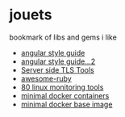 jouets
======

bookmark of libs and gems i like

* [angular style guide](https://github.com/johnpapa/angularjs-styleguide)
* [angular style guide...2](https://github.com/toddmotto/angularjs-styleguide)
* [Server side TLS Tools](http://mozilla.github.io/server-side-tls/ssl-config-generator/)
* [awesome-ruby](https://github.com/markets/awesome-ruby)
* [80 linux monitoring tools](https://blog.serverdensity.com/80-linux-monitoring-tools-know)
* [minimal docker containers](https://github.com/mini-containers)
* [minimal docker base image](https://github.com/gliderlabs/docker-alpine)
